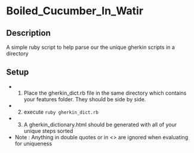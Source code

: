 # Boiled_Cucumber_In_Watir

## Description
A simple ruby script to help parse our the unique gherkin scripts in a directory

## Setup

* 1) Place the gherkin_dict.rb file in the same directory which contains your features folder.  They should be side by side.
* 2) execute ``ruby gherkin_dict.rb``
* 3) A gherkin_dictionary.html should be generated with all of your unique steps sorted
* Note : Anything in double quotes or in <> are ignored when evaluating for uniqueness
